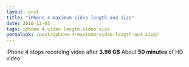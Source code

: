 ```yaml
---
layout: post
title: "iPhone 4 maximum video length and size"
date: 2010-12-03
tags: iphone 4,video length,video size
permalink: /post/iphone-4-maximum-video-length-and-size/
---
```

iPhone 4 stops recording video after **3.96 GB** About **50 minutes** of HD video.